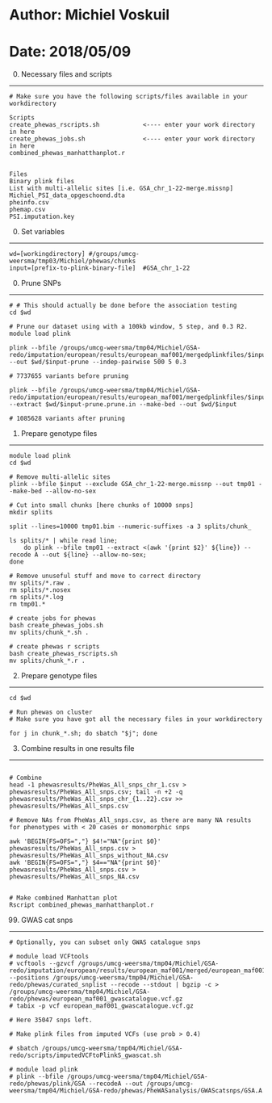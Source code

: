 # Author: Michiel Voskuil 

# Date: 2018/05/09

0. Necessary files and scripts
---------------------------------------------------
```
# Make sure you have the following scripts/files available in your workdirectory 

Scripts
create_phewas_rscripts.sh            <---- enter your work directory in here 
create_phewas_jobs.sh                <---- enter your work directory in here 
combined_phewas_manhatthanplot.r


Files
Binary plink files
List with multi-allelic sites [i.e. GSA_chr_1-22-merge.missnp]
Michiel_PSI_data_opgeschoond.dta
pheinfo.csv 
phemap.csv
PSI.imputation.key
```


0. Set variables
---------------------------------------------------
```
wd=[workingdirectory] #/groups/umcg-weersma/tmp03/Michiel/phewas/chunks
input=[prefix-to-plink-binary-file]  #GSA_chr_1-22
```

0. Prune SNPs
---------------------------------------------------
```
# # This should actually be done before the association testing
cd $wd

# Prune our dataset using with a 100kb window, 5 step, and 0.3 R2. 
module load plink

plink --bfile /groups/umcg-weersma/tmp04/Michiel/GSA-redo/imputation/european/results/european_maf001/mergedplinkfiles/$input --out $wd/$input-prune --indep-pairwise 500 5 0.3  

# 7737655 variants before pruning

plink --bfile /groups/umcg-weersma/tmp04/Michiel/GSA-redo/imputation/european/results/european_maf001/mergedplinkfiles/$input --extract $wd/$input-prune.prune.in --make-bed --out $wd/$input

# 1085628 variants after pruning
```

1. Prepare genotype files
---------------------------------------------------
```
module load plink
cd $wd

# Remove multi-allelic sites
plink --bfile $input --exclude GSA_chr_1-22-merge.missnp --out tmp01 --make-bed --allow-no-sex

# Cut into small chunks [here chunks of 10000 snps]
mkdir splits

split --lines=10000 tmp01.bim --numeric-suffixes -a 3 splits/chunk_

ls splits/* | while read line; 
    do plink --bfile tmp01 --extract <(awk '{print $2}' ${line}) --recode A --out ${line} --allow-no-sex;
done

# Remove unuseful stuff and move to correct directory
mv splits/*.raw .
rm splits/*.nosex
rm splits/*.log
rm tmp01.*

# create jobs for phewas
bash create_phewas_jobs.sh
mv splits/chunk_*.sh .

# create phewas r scripts
bash create_phewas_rscripts.sh
mv splits/chunk_*.r .
```

2. Prepare genotype files
---------------------------------------------------
```
cd $wd

# Run phewas on cluster 
# Make sure you have got all the necessary files in your workdirectory

for j in chunk_*.sh; do sbatch "$j"; done
```








3. Combine results in one results file
---------------------------------------------------
```

# Combine
head -1 phewasresults/PheWas_All_snps_chr_1.csv > phewasresults/PheWas_All_snps.csv; tail -n +2 -q phewasresults/PheWas_All_snps_chr_{1..22}.csv >> phewasresults/PheWas_All_snps.csv

# Remove NAs from PheWas_All_snps.csv, as there are many NA results for phenotypes with < 20 cases or monomorphic snps

awk 'BEGIN{FS=OFS=","} $4!="NA"{print $0}' phewasresults/PheWas_All_snps.csv > phewasresults/PheWas_All_snps_without_NA.csv
awk 'BEGIN{FS=OFS=","} $4=="NA"{print $0}' phewasresults/PheWas_All_snps.csv > phewasresults/PheWas_All_snps_NA.csv


# Make combined Manhattan plot
Rscript combined_phewas_manhatthanplot.r
```
 
 
 99. GWAS cat snps
---------------------------------------------------
```
# Optionally, you can subset only GWAS catalogue snps

# module load VCFtools
# vcftools --gzvcf /groups/umcg-weersma/tmp04/Michiel/GSA-redo/imputation/european/results/european_maf001/merged/european_maf001.vcf.gz --positions /groups/umcg-weersma/tmp04/Michiel/GSA-redo/phewas/curated_snplist --recode --stdout | bgzip -c > /groups/umcg-weersma/tmp04/Michiel/GSA-redo/phewas/european_maf001_gwascatalogue.vcf.gz
# tabix -p vcf european_maf001_gwascatalogue.vcf.gz

# Here 35047 snps left.

# Make plink files from imputed VCFs (use prob > 0.4)

# sbatch /groups/umcg-weersma/tmp04/Michiel/GSA-redo/scripts/imputedVCFtoPlinkS_gwascat.sh

# module load plink
# plink --bfile /groups/umcg-weersma/tmp04/Michiel/GSA-redo/phewas/plink/GSA --recodeA --out /groups/umcg-weersma/tmp04/Michiel/GSA-redo/phewas/PheWASanalysis/GWAScatsnps/GSA.A
```
